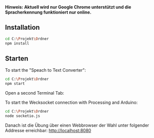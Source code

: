 **Hinweis: Aktuell wird nur Google Chrome unterstützt und die Spracherkennung funktioniert nur online.**

## Installation

```bash
cd C:\Projekt\Ordner
npm install
```

## Starten

To start the "Speach to Text Converter":
```bash
cd C:\Projekt\Ordner
npm start
```
Open a second Terminal Tab:

To start the Wecksocket connection with Processing and Arduino:
```bash
cd C:\Projekt\Ordner
node socketio.js
```

Danach ist die Übung über einen Webbrowser der Wahl unter folgender Addresse erreichbar:
[http://localhost:8080](http://localhost:8080)
